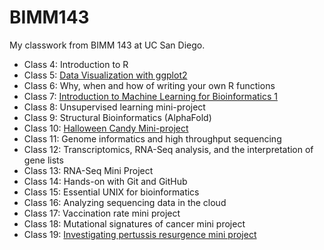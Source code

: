 # BIMM143

My classwork from BIMM 143 at UC San Diego.

- Class 4: Introduction to R
- Class 5: [Data Visualization with ggplot2](https://github.com/kmrojas11/bimm143_github/blob/main/class05/class05.qmd)
- Class 6: Why, when and how of writing your own R functions
- Class 7: [Introduction to Machine Learning for Bioinformatics 1](https://github.com/kmrojas11/bimm143_github/blob/main/class07/class07/class07.qmd)
- Class 8: Unsupervised learning mini-project
- Class 9: Structural Bioinformatics (AlphaFold)
- Class 10: [Halloween Candy Mini-project](https://github.com/kmrojas11/bimm143_github/blob/main/Halloween%20Candy%20Mini-Project/Halloween%20Mini-Project/Halloween%20Mini-Project.qmd)
- Class 11: Genome informatics and high throughput sequencing
- Class 12: Transcriptomics, RNA-Seq analysis, and the interpretation of gene lists
- Class 13: RNA-Seq Mini Project
- Class 14: Hands-on with Git and GitHub
- Class 15: Essential UNIX for bioinformatics
- Class 16: Analyzing sequencing data in the cloud
- Class 17: Vaccination rate mini project
- Class 18: Mutational signatures of cancer mini project
- Class 19: [Investigating pertussis resurgence mini project](https://github.com/kmrojas11/bimm143_github/blob/main/class19/class19.qmd) 

